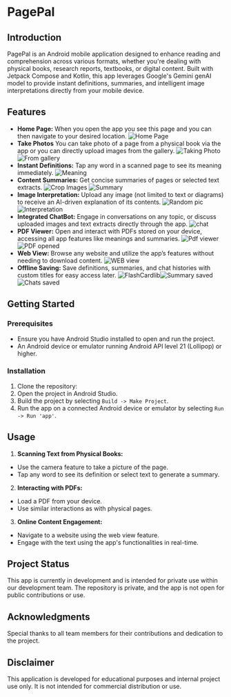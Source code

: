 # PagePal

## Introduction
PagePal is an Android mobile application designed to enhance reading and comprehension across various formats, whether you're dealing with physical books, research reports, textbooks, or digital content. Built with Jetpack Compose and Kotlin, this app leverages Google's Gemini genAI model to provide instant definitions, summaries, and intelligent image interpretations directly from your mobile device.

## Features
- **Home Page:** When you open the app you see this page and you can then navigate to your desired location.
  ![Home Page](images/homepage_3.jpg)
- **Take Photos** You can take photo of a page from a physical book via the app or you can directly upload images from the gallery.
   ![Taking Photo](images/take_photo_3.jpg) ![From gallery](images/photosfromgallary_3.jpg)
- **Instant Definitions:** Tap any word in a scanned page to see its meaning immediately.
  ![Meaning](images/instant_word_meaning_3.jpg)
- **Content Summaries:** Get concise summaries of pages or selected text extracts.
  ![Crop Images](images/crop_portion_3.jpg) ![Summary](images/summary_3.jpg)
- **Image Interpretation:** Upload any image (not limited to text or diagrams) to receive an AI-driven explanation of its contents.
  ![Random pic](images/random_pic_3.jpg) ![Interpretation](images/random_pic_interpretation_3.jpg)
- **Integrated ChatBot:** Engage in conversations on any topic, or discuss uploaded images and text extracts directly through the app.
  ![chat](images/chatbotwithimage_3.jpg)
- **PDF Viewer:** Open and interact with PDFs stored on your device, accessing all app features like meanings and summaries.
  ![Pdf viewer](images/pdf_viewer_3.jpg) ![PDF opened](images/pdf_opened_3.jpg)
- **Web View:** Browse any website and utilize the app’s features without needing to download content.
  ![WEB view](images/web_view_3.jpg)
- **Offline Saving:** Save definitions, summaries, and chat histories with custom titles for easy access later.
  ![FlashCardlib](images/flashcard_lib_where_meaning_stored_3.jpg)![Summary saved](images/summaries_saved_3.jpg) ![Chats saved](images/save_the_chats_3.jpg)

## Getting Started


### Prerequisites
- Ensure you have Android Studio installed to open and run the project.
- An Android device or emulator running Android API level 21 (Lollipop) or higher.

### Installation
1. Clone the repository:
2. Open the project in Android Studio.
3. Build the project by selecting `Build -> Make Project`.
4. Run the app on a connected Android device or emulator by selecting `Run -> Run 'app'`.

## Usage
1. **Scanning Text from Physical Books:**
- Use the camera feature to take a picture of the page.
- Tap any word to see its definition or select text to generate a summary.

2. **Interacting with PDFs:**
- Load a PDF from your device.
- Use similar interactions as with physical pages.

3. **Online Content Engagement:**
- Navigate to a website using the web view feature.
- Engage with the text using the app's functionalities in real-time.
  
## Project Status
This app is currently in development and is intended for private use within our development team. The repository is private, and the app is not open for public contributions or use.

## Acknowledgments
Special thanks to all team members for their contributions and dedication to the project.

## Disclaimer
This application is developed for educational purposes and internal project use only. It is not intended for commercial distribution or use.

